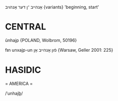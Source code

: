 אָנהייב
־ן
דער
אָנהויב {variants}
'beginning, start'

CENTRAL
========

ũnhajp {POLAND, Wolbrom, 50196}

fᵻn unxajp-un פֿון אָנהייב אָן {Warsaw, Geller 2001: 225}

HASIDIC
=======
= AMERICA = 

/ˈunhajb̥/